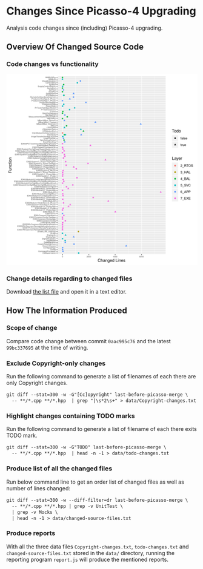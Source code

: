 # Changes Since Picasso-4 Upgrading

Analysis code changes since (including) Picasso-4 upgrading.

## Overview Of Changed Source Code

### Code changes vs functionality

![](changes-functional-summary.png?raw=true)

### Change details regarding to changed files

Download <a href="changes-detail.txt">the list file</a> and open it in a text editor.

## How The Information Produced

### Scope of change

Compare code change between commit `0aac995c76` and the latest `99bc337695` at the time of writing.

### Exclude Copyright-only changes

Run the following command to generate a list of filenames of each there are only Copyright changes.
```
git diff --stat=300 -w -G"[Cc]opyright" last-before-picasso-merge \
  -- **/*.cpp **/*.hpp  | grep "|\s*2\s+" > data/Copyright-changes.txt
```

### Highlight changes containing TODO marks

Run the following command to generate a list of filename of each there exits TODO mark.
```
git diff --stat=300 -w -G"TODO" last-before-picasso-merge \
  -- **/*.cpp **/*.hpp  | head -n -1 > data/todo-changes.txt
```

### Produce list of all the changed files

Run below command line to get an order list of changed files as well as number of lines changed:
```
git diff --stat=300 -w --diff-filter=dr last-before-picasso-merge \
  -- **/*.cpp **/*.hpp | grep -v UnitTest \
  | grep -v Mocks \
  | head -n -1 > data/changed-source-files.txt
```

### Produce reports

With all the three data files `Copyright-changes.txt`, `todo-changes.txt` and `changed-source-files.txt` stored in the `data/` directory, running the reporting program `report.js` will produce the mentioned reports.
